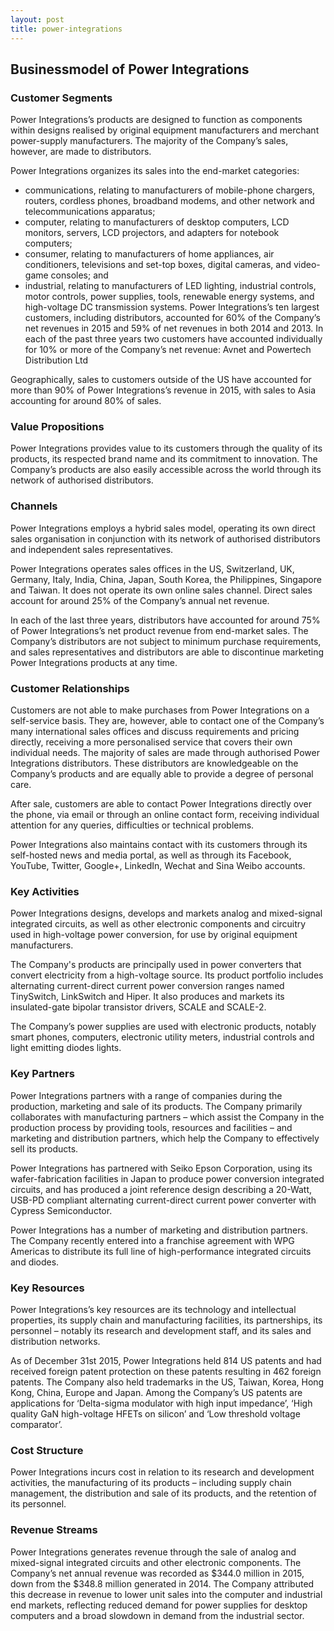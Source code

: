 ```yaml
---
layout: post
title: power-integrations
---
```


Businessmodel of Power Integrations
------------------------------------

### Customer Segments

Power Integrations’s products are designed to function as components within designs realised by original equipment manufacturers and merchant power-supply manufacturers. The majority of the Company’s sales, however, are made to distributors.

Power Integrations organizes its sales into the end-market categories:

 * communications, relating to manufacturers of mobile-phone chargers, routers, cordless phones, broadband modems, and other network and telecommunications apparatus;
* computer, relating to manufacturers of desktop computers, LCD monitors, servers, LCD projectors, and adapters for notebook computers;
* consumer, relating to manufacturers of home appliances, air conditioners, televisions and set-top boxes, digital cameras, and video-game consoles; and
* industrial, relating to manufacturers of LED lighting, industrial controls, motor controls, power supplies, tools, renewable energy systems, and high-voltage DC transmission systems.
 Power Integrations’s ten largest customers, including distributors, accounted for 60% of the Company’s net revenues in 2015 and 59% of net revenues in both 2014 and 2013. In each of the past three years two customers have accounted individually for 10% or more of the Company’s net revenue: Avnet and Powertech Distribution Ltd

Geographically, sales to customers outside of the US have accounted for more than 90% of Power Integrations’s revenue in 2015, with sales to Asia accounting for around 80% of sales.

### Value Propositions

Power Integrations provides value to its customers through the quality of its products, its respected brand name and its commitment to innovation. The Company’s products are also easily accessible across the world through its network of authorised distributors.

### Channels

Power Integrations employs a hybrid sales model, operating its own direct sales organisation in conjunction with its network of authorised distributors and independent sales representatives.

Power Integrations operates sales offices in the US, Switzerland, UK, Germany, Italy, India, China, Japan, South Korea, the Philippines, Singapore and Taiwan. It does not operate its own online sales channel. Direct sales account for around 25% of the Company’s annual net revenue.

In each of the last three years, distributors have accounted for around 75% of Power Integrations’s net product revenue from end-market sales. The Company’s distributors are not subject to minimum purchase requirements, and sales representatives and distributors are able to discontinue marketing Power Integrations products at any time.

### Customer Relationships

Customers are not able to make purchases from Power Integrations on a self-service basis. They are, however, able to contact one of the Company’s many international sales offices and discuss requirements and pricing directly, receiving a more personalised service that covers their own individual needs. The majority of sales are made through authorised Power Integrations distributors. These distributors are knowledgeable on the Company’s products and are equally able to provide a degree of personal care.

After sale, customers are able to contact Power Integrations directly over the phone, via email or through an online contact form, receiving individual attention for any queries, difficulties or technical problems.

Power Integrations also maintains contact with its customers through its self-hosted news and media portal, as well as through its Facebook, YouTube, Twitter, Google+, LinkedIn, Wechat and Sina Weibo accounts.

### Key Activities

Power Integrations designs, develops and markets analog and mixed-signal integrated circuits, as well as other electronic components and circuitry used in high-voltage power conversion, for use by original equipment manufacturers.

The Company's products are principally used in power converters that convert electricity from a high-voltage source. Its product portfolio includes alternating current-direct current power conversion ranges named TinySwitch, LinkSwitch and Hiper. It also produces and markets its insulated-gate bipolar transistor drivers, SCALE and SCALE-2.

The Company’s power supplies are used with electronic products, notably smart phones, computers, electronic utility meters, industrial controls and light emitting diodes lights.

### Key Partners

Power Integrations partners with a range of companies during the production, marketing and sale of its products. The Company primarily collaborates with manufacturing partners – which assist the Company in the production process by providing tools, resources and facilities – and marketing and distribution partners, which help the Company to effectively sell its products.

Power Integrations has partnered with Seiko Epson Corporation, using its wafer-fabrication facilities in Japan to produce power conversion integrated circuits, and has produced a joint reference design describing a 20-Watt, USB-PD compliant alternating current-direct current power converter with Cypress Semiconductor.

Power Integrations has a number of marketing and distribution partners. The Company recently entered into a franchise agreement with WPG Americas to distribute its full line of high-performance integrated circuits and diodes.

### Key Resources

Power Integrations’s key resources are its technology and intellectual properties, its supply chain and manufacturing facilities, its partnerships, its personnel – notably its research and development staff, and its sales and distribution networks.

As of December 31st 2015, Power Integrations held 814 US patents and had received foreign patent protection on these patents resulting in 462 foreign patents. The Company also held trademarks in the US, Taiwan, Korea, Hong Kong, China, Europe and Japan. Among the Company’s US patents are applications for ‘Delta-sigma modulator with high input impedance’, ‘High quality GaN high-voltage HFETs on silicon’ and ‘Low threshold voltage comparator’.

### Cost Structure

Power Integrations incurs cost in relation to its research and development activities, the manufacturing of its products – including supply chain management, the distribution and sale of its products, and the retention of its personnel.

### Revenue Streams

Power Integrations generates revenue through the sale of analog and mixed-signal integrated circuits and other electronic components. The Company’s net annual revenue was recorded as $344.0 million in 2015, down from the $348.8 million generated in 2014. The Company attributed this decrease in revenue to lower unit sales into the computer and industrial end markets, reflecting reduced demand for power supplies for desktop computers and a broad slowdown in demand from the industrial sector.
